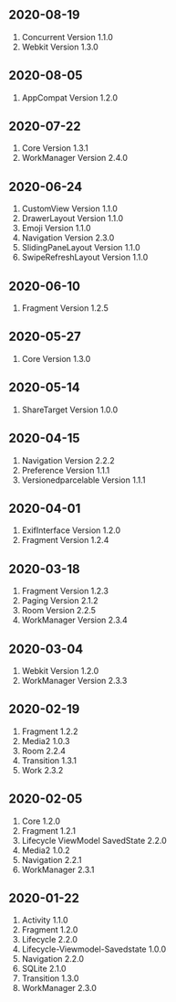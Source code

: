 
## 2020-08-19
1. Concurrent Version 1.1.0
2. Webkit Version 1.3.0

## 2020-08-05
1. AppCompat Version 1.2.0

## 2020-07-22
1. Core Version 1.3.1
2. WorkManager Version 2.4.0

## 2020-06-24
1. CustomView Version 1.1.0
2. DrawerLayout Version 1.1.0
3. Emoji Version 1.1.0
4. Navigation Version 2.3.0
5. SlidingPaneLayout Version 1.1.0
6. SwipeRefreshLayout Version 1.1.0

## 2020-06-10
1. Fragment Version 1.2.5

## 2020-05-27
1. Core Version 1.3.0

## 2020-05-14
1. ShareTarget Version 1.0.0

## 2020-04-15
1. Navigation Version 2.2.2
2. Preference Version 1.1.1
3. Versionedparcelable Version 1.1.1

## 2020-04-01
1. ExifInterface Version 1.2.0
2. Fragment Version 1.2.4

## 2020-03-18
1. Fragment Version 1.2.3
2. Paging Version 2.1.2
3. Room Version 2.2.5
4. WorkManager Version 2.3.4

## 2020-03-04
1. Webkit Version 1.2.0
2. WorkManager Version 2.3.3

## 2020-02-19
1. Fragment 1.2.2
2. Media2 1.0.3
3. Room 2.2.4
4. Transition 1.3.1
5. Work 2.3.2

## 2020-02-05
1. Core 1.2.0
2. Fragment 1.2.1
3. Lifecycle ViewModel SavedState 2.2.0
4. Media2 1.0.2
5. Navigation 2.2.1
6. WorkManager 2.3.1

## 2020-01-22
1. Activity 1.1.0
2. Fragment 1.2.0
3. Lifecycle 2.2.0
4. Lifecycle-Viewmodel-Savedstate 1.0.0
5. Navigation 2.2.0
6. SQLite 2.1.0
7. Transition 1.3.0
8. WorkManager 2.3.0
